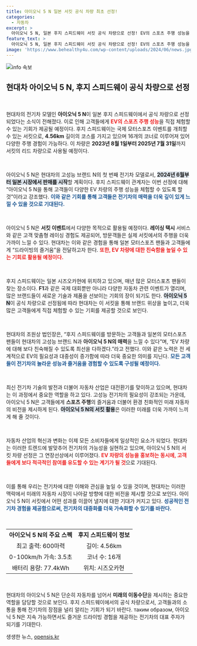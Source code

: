 ```yaml
---
title: 아이오닉 5 N 일본 서킷 공식 차량 최초 선정!
categories:
  - 자동차
excerpt: >
  아이오닉 5 N, 일본 후지 스피드웨이 서킷 공식 차량으로 선정! EV의 스포츠 주행 성능을 체험할 기회를 제공하며, 현대차의 고성능 브랜드 N의 매력을 과시할 예정이다. 자동차 팬들을 위한 흥미로운 경험이 기대된다!
feature_text: >
  아이오닉 5 N, 일본 후지 스피드웨이 서킷 공식 차량으로 선정! EV의 스포츠 주행 성능을 체험할 기회를 제공하며, 현대차의 고성능 브랜드 N의 매력을 과시할 예정이다. 자동차 팬들을 위한 흥미로운 경험이 기대된다!
image: 'https://www.behealthy4u.com/wp-content/uploads/2024/06/news.jpg'
---
```


<p><img src="https://www.behealthy4u.com/wp-content/uploads/2024/06/news.jpg" alt="info 속보" /></p>

<h2 data-ke-size="size26">현대차 아이오닉 5 N, 후지 스피드웨이 공식 차량으로 선정</h2>

<p data-ke-size="size16">&nbsp;</p>

<p>현대차의 전기차 모델인 <strong>아이오닉 5 N</strong>이 일본 후지 스피드웨이에서 공식 차량으로 선정되었다는 소식이 전해졌다. 이로 인해 고객들에게 <b><span style="color: #ee2323;">EV의 스포츠 주행 성능</span></b>을 직접 체험할 수 있는 기회가 제공될 예정이다. 후지 스피드웨이는 국제 모터스포츠 이벤트를 개최할 수 있는 서킷으로, <strong>4.56km</strong> 길이의 코스를 가지고 있으며 16개의 코너로 이루어져 있어 다양한 주행 경험이 가능하다. 이 차량은 <strong>2023년 8월 1일부터 2025년 7월 31일</strong>까지 서킷의 리드 차량으로 사용될 예정이다.</p>

<p data-ke-size="size16">&nbsp;</p>

<p>아이오닉 5 N은 현대차의 고성능 브랜드 N의 첫 번째 전기차 모델로서, <b><span style="background-color: #21538527;">2024년 6월부터 일본 시장에서 판매를 시작</span></b>할 계획이다. 후지 스피드웨이 관계자는 이번 선정에 대해 “아이오닉 5 N을 통해 고객들이 다양한 EV 차량의 주행 성능을 체험할 수 있도록 할 것”이라고 강조했다. <b><span style="color: #1a5490;">이와 같은 기회를 통해 고객들은 전기차의 매력을 더욱 깊이 있게 느낄 수 있을 것으로 기대된다.</span></b></p>

<p data-ke-size="size16">&nbsp;</p>

<p>아이오닉 5 N은 <b>서킷 이벤트</b>에서 다양한 목적으로 활용될 예정이다. <strong>레이싱 택시</strong> 서비스와 같은 고객 맞춤형 레이싱 경험도 제공되어, 방문객들은 실제 서킷에서의 주행을 더욱 가까이 느낄 수 있다. 현대차는 이와 같은 경험을 통해 일본 모터스포츠 팬들과 고객들에게 “드라이빙의 즐거움”을 전달하고자 한다. <b><span style="color: #ee2323;">또한, EV 차량에 대한 친숙함을 높일 수 있는 기회로 활용될 예정이다.</span></b></p>

<p data-ke-size="size16">&nbsp;</p>

<p>후지 스피드웨이는 일본 시즈오카현에 위치하고 있으며, 매년 많은 모터스포츠 팬들이 찾는 장소이다. <strong>F1</strong>과 같은 국제 대회뿐만 아니라 다양한 자동차 관련 이벤트가 열리며, 많은 브랜드들이 새로운 기술과 제품을 선보이는 기회의 장이 되기도 한다. <b><span style="background-color: #21538527;">아이오닉 5 N</span></b>이 공식 차량으로 선정됨에 따라 현대차는 이 서킷을 통해 브랜드 위상을 높이고, 더욱 많은 고객들에게 직접 체험할 수 있는 기회를 제공할 것으로 보인다.</p>

<p data-ke-size="size16">&nbsp;</p>

<p>현대차의 조원상 법인장은, “후지 스피드웨이를 방문하는 고객들과 일본의 모터스포츠 팬들이 현대차의 고성능 브랜드 N과 <strong>아이오닉 5 N의 매력</strong>을 느낄 수 있다”며, “EV 차량에 대해 보다 친숙해질 수 있도록 최선을 다하겠다.”라고 전했다. 이와 같은 노력은 전 세계적으로 EV의 필요성과 대중성이 증가함에 따라 더욱 중요한 의미를 지닌다. <b><span style="color: #1a5490;">모든 고객들이 전기차의 놀라운 성능과 즐거움을 경험할 수 있도록 구성될 예정이다.</span></b></p>

<p data-ke-size="size16">&nbsp;</p>

<p>최신 전기차 기술의 발전과 더불어 자동차 산업은 대전환기를 맞이하고 있으며, 현대차는 이 과정에서 중요한 역할을 하고 있다. 고성능 전기차의 필요성이 강조되는 가운데, 아이오닉 5 N은 고객들에게 <strong>스포츠 주행</strong>의 즐거움과 더불어 환경 친화적인 미래 자동차의 비전을 제시하게 된다. <b><span style="background-color: #21538527;">아이오닉 5 N의 서킷 활용</span></b>은 이러한 미래를 더욱 가까이 느끼게 해 줄 것이다.</p>

<p data-ke-size="size16">&nbsp;</p>

<p>자동차 산업의 혁신과 변화는 이제 모든 소비자들에게 일상적인 요소가 되었다. 현대차는 이러한 트렌드에 발맞추어 전기차의 가능성을 실현하고 있으며, 아이오닉 5 N의 서킷 차량 선정은 그 연장선상에서 이루어졌다. <b><span style="color: #ee2323;">EV 차량의 성능을 홍보하는 동시에, 고객들에게 보다 적극적인 참여를 유도할 수 있는 계기가 될 것</span></b>으로 기대된다.</p>

<p data-ke-size="size16">&nbsp;</p>

<p>이를 통해 우리는 전기차에 대한 이해와 관심을 높일 수 있을 것이며, 현대차는 이러한 맥락에서 미래의 자동차 시장이 나아갈 방향에 대한 비전을 제시할 것으로 보인다. 아이오닉 5 N이 서킷에서 어떤 성과를 이끌어 낼지에 대한 기대가 커지고 있다. <b><span style="color: #1a5490;">성공적인 전기차 경험을 제공함으로써, 전기차의 대중화를 더욱 가속화할 수 있기를 바란다.</span></b></p>

<p data-ke-size="size16">&nbsp;</p>

<table style="width: 100%;">
    <tr>
        <td style="text-align: center; height: 17px;"><b>아이오닉 5 N의 주요 스펙</b></td>
        <td style="text-align: center; height: 17px;"><b>후지 스피드웨이 정보</b></td>
    </tr>
    <tr>
        <td style="text-align: center; height: 17px;">최고 출력: 600마력</td>
        <td style="text-align: center; height: 17px;">길이: 4.56km</td>
    </tr>
    <tr>
        <td style="text-align: center; height: 17px;">0-100km/h 가속: 3.5초</td>
        <td style="text-align: center; height: 17px;">코너 수: 16개</td>
    </tr>
    <tr>
        <td style="text-align: center; height: 17px;">배터리 용량: 77.4kWh</td>
        <td style="text-align: center; height: 17px;">위치: 시즈오카현</td>
    </tr>
</table>

<p data-ke-size="size16">&nbsp;</p>

<p>현대차의 아이오닉 5 N은 단순히 자동차를 넘어서 <b>미래의 이동수단</b>을 제시하는 중요한 역할을 담당할 것으로 보인다. 후지 스피드웨이에서의 공식 차량으로서, 고객들과의 소통을 통해 전기차의 장점을 널리 알리는 기회가 되기 바란다. таким образом, 아이오닉 5 N은 지속 가능하면서도 즐거운 드라이빙 경험을 제공하는 전기차의 대표 주자가 되기를 기대한다.</p>
생생한 뉴스, <a href="https://opensis.kr" rel="dofollow">opensis.kr</a>


